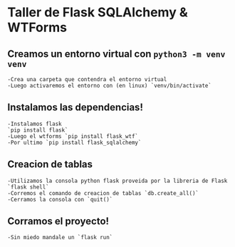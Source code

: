 # Taller de Flask SQLAlchemy & WTForms

## Creamos un entorno virtual con `python3 -m venv venv`

    -Crea una carpeta que contendra el entorno virtual
    -Luego activaremos el entorno con (en linux) `venv/bin/activate`

## Instalamos las dependencias!

    -Instalamos flask
    `pip install flask`
    -Luego el wtforms `pip install flask_wtf`
    -Por ultimo `pip install flask_sqlalchemy`

## Creacion de tablas

    -Utilizamos la consola python flask proveida por la libreria de Flask `flask shell`
    -Corremos el comando de creacion de tablas `db.create_all()`
    -Cerramos la consola con `quit()`

## Corramos el proyecto!

    -Sin miedo mandale un `flask run`
